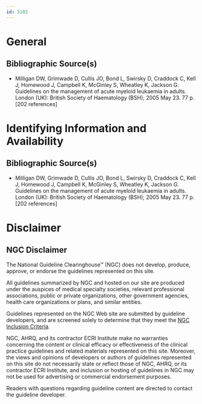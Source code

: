 ```yaml
---
id: 5102
---
```


# General

## Bibliographic Source(s)

- Milligan DW, Grimwade D, Cullis JO, Bond L, Swirsky D, Craddock C, Kell J, Homewood J, Campbell K, McGinley S, Wheatley K, Jackson G. Guidelines on the management of acute myeloid leukaemia in adults. London (UK): British Society of Haematology (BSH); 2005 May 23. 77 p. [202 references]

# Identifying Information and Availability

## Bibliographic Source(s)

- Milligan DW, Grimwade D, Cullis JO, Bond L, Swirsky D, Craddock C, Kell J, Homewood J, Campbell K, McGinley S, Wheatley K, Jackson G. Guidelines on the management of acute myeloid leukaemia in adults. London (UK): British Society of Haematology (BSH); 2005 May 23. 77 p. [202 references]

# Disclaimer

## NGC Disclaimer

The National Guideline Clearinghouse™ (NGC) does not develop, produce, approve, or endorse the guidelines represented on this site.

All guidelines summarized by NGC and hosted on our site are produced under the auspices of medical specialty societies, relevant professional associations, public or private organizations, other government agencies, health care organizations or plans, and similar entities.

Guidelines represented on the NGC Web site are submitted by guideline developers, and are screened solely to determine that they meet the [NGC Inclusion Criteria](/help-and-about/summaries/inclusion-criteria).

NGC, AHRQ, and its contractor ECRI Institute make no warranties concerning the content or clinical efficacy or effectiveness of the clinical practice guidelines and related materials represented on this site. Moreover, the views and opinions of developers or authors of guidelines represented on this site do not necessarily state or reflect those of NGC, AHRQ, or its contractor ECRI Institute, and inclusion or hosting of guidelines in NGC may not be used for advertising or commercial endorsement purposes.

Readers with questions regarding guideline content are directed to contact the guideline developer.

